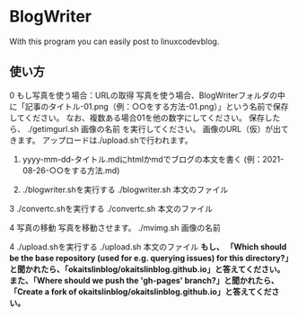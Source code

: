 # BlogWriter
With this program you can easily post to linuxcodevblog.
## 使い方
0 もし写真を使う場合：URLの取得
写真を使う場合、BlogWriterフォルダの中に「記事のタイトル-01.png（例：○○をする方法-01.png）」という名前で保存してください。
なお、複数ある場合01を他の数字にしてください。
保存したら、
./getimgurl.sh 画像の名前
を実行してください。
画像のURL（仮）が出てきます。
アップロードは./upload.shで行われます。

1. yyyy-mm-dd-タイトル.mdにhtmlかmdでブログの本文を書く
(例：2021-08-26-○○をする方法.md)

2. ./blogwriter.shを実行する
./blogwriter.sh 本文のファイル

3 ./convertc.shを実行する
./convertc.sh 本文のファイル

4 写真の移動
写真を移動させます。
./mvimg.sh 画像の名前

4 ./upload.shを実行する
./upload.sh 本文のファイル
<b>もし、 「Which should be the base repository (used for e.g. querying issues) for this directory?」と聞かれたら、「okaitslinblog/okaitslinblog.github.io」と答えてください。<br>
また、「Where should we push the 'gh-pages' branch?」と聞かれたら、「Create a fork of okaitslinblog/okaitslinblog.github.io」と答えてください。<br></b>
